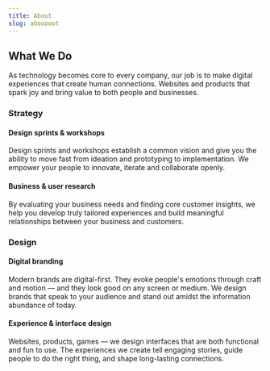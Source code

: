 ```yaml
---
title: About
slug: abooooot
---
```

## What We Do

As technology becomes core to every company, our job is to make digital experiences that create human connections. Websites and products that spark joy and bring value to both people and businesses.

### Strategy

#### Design sprints & workshops

Design sprints and workshops establish a common vision and give you the ability to move fast from ideation and prototyping to implementation. We empower your people to innovate, iterate and collaborate openly.

#### Business & user research

By evaluating your business needs and finding core customer insights, we help you develop truly tailored experiences and build meaningful relationships between your business and customers.

### Design

#### Digital branding

Modern brands are digital-first. They evoke people's emotions through craft and motion — and they look good on any screen or medium. We design brands that speak to your audience and stand out amidst the information abundance of today.

#### Experience & interface design

Websites, products, games — we design interfaces that are both functional and fun to use. The experiences we create tell engaging stories, guide people to do the right thing, and shape long-lasting connections.

